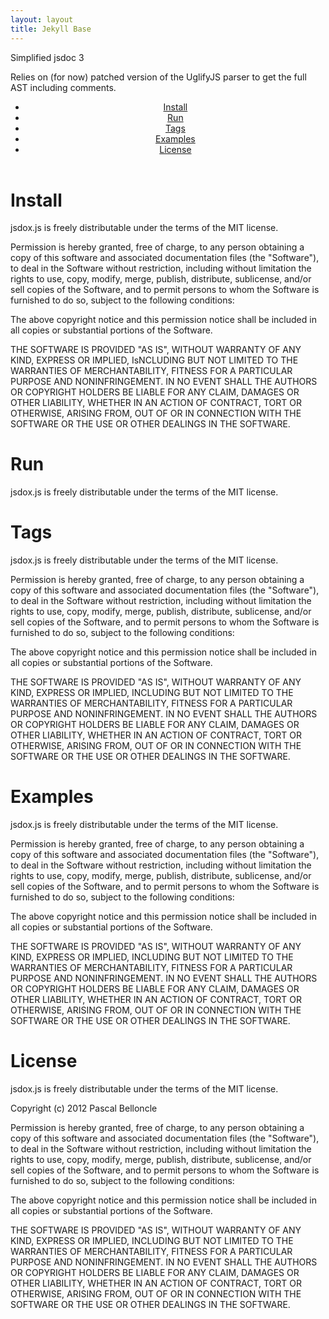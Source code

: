 ```yaml
---
layout: layout
title: Jekyll Base
---
```

<div class="hero-unit">
<p>Simplified jsdoc 3</p>
<p>Relies on (for now) patched version of the UglifyJS parser to get the full AST including comments.</p>
</div>

<header class="jumbotron subhead" id="overview">
<div class="subnav">
<ul class="nav nav-pills">
<li><a href="#install">Install</a></li>
<li><a href="#run">Run</a></li>
<li><a href="#tags">Tags</a></li>
<li><a href="#examples">Examples</a></li>
<li><a href="#license">License</a></li>
</ul>
</div>
</header>

# Install<a name="install">&nbsp;</a>
jsdox.js is freely distributable under the terms of the MIT license.

Permission is hereby granted, free of charge, to any person obtaining a copy of this software and associated documentation
files (the "Software"), to deal in the Software without restriction, including without limitation the rights to use,
copy, modify, merge, publish, distribute, sublicense, and/or sell copies of the Software, and to permit persons to whom the Software is furnished to do so, subject to the following conditions:

The above copyright notice and this permission notice shall be included in all copies or substantial portions of the Software.

THE SOFTWARE IS PROVIDED "AS IS", WITHOUT WARRANTY OF ANY KIND, EXPRESS OR IMPLIED, IsNCLUDING BUT NOT LIMITED TO THE WARRANTIES OF MERCHANTABILITY, FITNESS FOR A PARTICULAR PURPOSE AND NONINFRINGEMENT. IN NO EVENT SHALL THE AUTHORS OR COPYRIGHT HOLDERS BE LIABLE FOR ANY CLAIM, DAMAGES OR OTHER LIABILITY, WHETHER IN AN ACTION OF CONTRACT, TORT OR OTHERWISE, ARISING FROM, OUT OF OR IN CONNECTION WITH THE SOFTWARE OR THE USE OR OTHER DEALINGS IN THE SOFTWARE.

# Run<a name="run">&nbsp;</a>
jsdox.js is freely distributable under the terms of the MIT license.

# Tags<a name="tags">&nbsp;</a>
jsdox.js is freely distributable under the terms of the MIT license.

Permission is hereby granted, free of charge, to any person obtaining a copy of this software and associated documentation
files (the "Software"), to deal in the Software without restriction, including without limitation the rights to use,
copy, modify, merge, publish, distribute, sublicense, and/or sell copies of the Software, and to permit persons to whom the Software is furnished to do so, subject to the following conditions:

The above copyright notice and this permission notice shall be included in all copies or substantial portions of the Software.

THE SOFTWARE IS PROVIDED "AS IS", WITHOUT WARRANTY OF ANY KIND, EXPRESS OR IMPLIED, INCLUDING BUT NOT LIMITED TO THE WARRANTIES OF MERCHANTABILITY, FITNESS FOR A PARTICULAR PURPOSE AND NONINFRINGEMENT. IN NO EVENT SHALL THE AUTHORS OR COPYRIGHT HOLDERS BE LIABLE FOR ANY CLAIM, DAMAGES OR OTHER LIABILITY, WHETHER IN AN ACTION OF CONTRACT, TORT OR OTHERWISE, ARISING FROM, OUT OF OR IN CONNECTION WITH THE SOFTWARE OR THE USE OR OTHER DEALINGS IN THE SOFTWARE.

# Examples<a name="examples">&nbsp;</a>
jsdox.js is freely distributable under the terms of the MIT license.

Permission is hereby granted, free of charge, to any person obtaining a copy of this software and associated documentation
files (the "Software"), to deal in the Software without restriction, including without limitation the rights to use,
copy, modify, merge, publish, distribute, sublicense, and/or sell copies of the Software, and to permit persons to whom the Software is furnished to do so, subject to the following conditions:

The above copyright notice and this permission notice shall be included in all copies or substantial portions of the Software.

THE SOFTWARE IS PROVIDED "AS IS", WITHOUT WARRANTY OF ANY KIND, EXPRESS OR IMPLIED, INCLUDING BUT NOT LIMITED TO THE WARRANTIES OF MERCHANTABILITY, FITNESS FOR A PARTICULAR PURPOSE AND NONINFRINGEMENT. IN NO EVENT SHALL THE AUTHORS OR COPYRIGHT HOLDERS BE LIABLE FOR ANY CLAIM, DAMAGES OR OTHER LIABILITY, WHETHER IN AN ACTION OF CONTRACT, TORT OR OTHERWISE, ARISING FROM, OUT OF OR IN CONNECTION WITH THE SOFTWARE OR THE USE OR OTHER DEALINGS IN THE SOFTWARE.

# License<a name="license">&nbsp;</a>

jsdox.js is freely distributable under the terms of the MIT license.

Copyright (c) 2012 Pascal Belloncle

Permission is hereby granted, free of charge, to any person obtaining a copy of this software and associated documentation
files (the "Software"), to deal in the Software without restriction, including without limitation the rights to use,
copy, modify, merge, publish, distribute, sublicense, and/or sell copies of the Software, and to permit persons to whom the Software is furnished to do so, subject to the following conditions:

The above copyright notice and this permission notice shall be included in all copies or substantial portions of the Software.

THE SOFTWARE IS PROVIDED "AS IS", WITHOUT WARRANTY OF ANY KIND, EXPRESS OR IMPLIED, INCLUDING BUT NOT LIMITED TO THE WARRANTIES OF MERCHANTABILITY, FITNESS FOR A PARTICULAR PURPOSE AND NONINFRINGEMENT. IN NO EVENT SHALL THE AUTHORS OR COPYRIGHT HOLDERS BE LIABLE FOR ANY CLAIM, DAMAGES OR OTHER LIABILITY, WHETHER IN AN ACTION OF CONTRACT, TORT OR OTHERWISE, ARISING FROM, OUT OF OR IN CONNECTION WITH THE SOFTWARE OR THE USE OR OTHER DEALINGS IN THE SOFTWARE.
